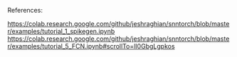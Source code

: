 References:

https://colab.research.google.com/github/jeshraghian/snntorch/blob/master/examples/tutorial_1_spikegen.ipynb
https://colab.research.google.com/github/jeshraghian/snntorch/blob/master/examples/tutorial_5_FCN.ipynb#scrollTo=lI0GbgLgpkos
